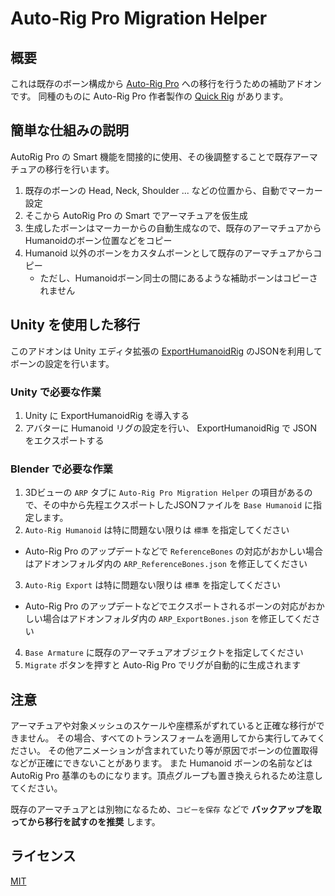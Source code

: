 # Auto-Rig Pro Migration Helper

## 概要

これは既存のボーン構成から [Auto-Rig Pro](https://blendermarket.com/products/auto-rig-pro) への移行を行うための補助アドオンです。
同種のものに Auto-Rig Pro 作者製作の [Quick Rig](https://blendermarket.com/products/auto-rig-pro-quick-rig) があります。


## 簡単な仕組みの説明

AutoRig Pro の Smart 機能を間接的に使用、その後調整することで既存アーマチュアの移行を行います。

1. 既存のボーンの Head, Neck, Shoulder ... などの位置から、自動でマーカー設定
2. そこから AutoRig Pro の Smart でアーマチュアを仮生成
3. 生成したボーンはマーカーからの自動生成なので、既存のアーマチュアからHumanoidのボーン位置などをコピー
4. Humanoid 以外のボーンをカスタムボーンとして既存のアーマチュアからコピー
    - ただし、Humanoidボーン同士の間にあるような補助ボーンはコピーされません


## Unity を使用した移行

このアドオンは Unity エディタ拡張の [ExportHumanoidRig](https://github.com/Taremin/ExportHumanoidRig) のJSONを利用してボーンの設定を行います。


### Unity で必要な作業

1. Unity に ExportHumanoidRig を導入する
2. アバターに Humanoid リグの設定を行い、 ExportHumanoidRig で JSON をエクスポートする


### Blender で必要な作業

1. 3Dビューの `ARP` タブに `Auto-Rig Pro Migration Helper` の項目があるので、その中から先程エクスポートしたJSONファイルを `Base Humanoid` に指定します。
2. `Auto-Rig Humanoid` は特に問題ない限りは `標準` を指定してください
  - Auto-Rig Pro のアップデートなどで `ReferenceBones` の対応がおかしい場合はアドオンフォルダ内の `ARP_ReferenceBones.json` を修正してください
3. `Auto-Rig Export` は特に問題ない限りは `標準` を指定してください
  - Auto-Rig Pro のアップデートなどでエクスポートされるボーンの対応がおかしい場合はアドオンフォルダ内の `ARP_ExportBones.json` を修正してください
4. `Base Armature` に既存のアーマチュアオブジェクトを指定してください
5. `Migrate` ボタンを押すと Auto-Rig Pro でリグが自動的に生成されます


## 注意

アーマチュアや対象メッシュのスケールや座標系がずれていると正確な移行ができません。
その場合、すべてのトランスフォームを適用してから実行してみてください。
その他アニメーションが含まれていたり等が原因でボーンの位置取得などが正確にできないことがあります。
また Humanoid ボーンの名前などは AutoRig Pro 基準のものになります。頂点グループも置き換えられるため注意してください。

既存のアーマチュアとは別物になるため、`コピーを保存` などで **バックアップを取ってから移行を試すのを推奨** します。

## ライセンス

[MIT](./LICENSE)
